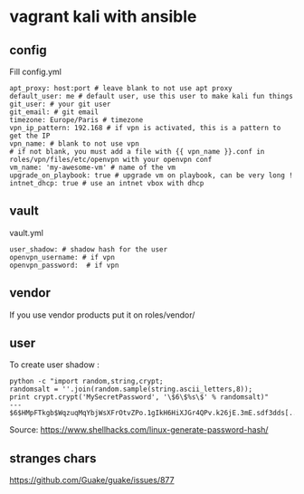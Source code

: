 # vagrant kali with ansible

## config

Fill config.yml

```
apt_proxy: host:port # leave blank to not use apt proxy
default_user: me # default user, use this user to make kali fun things
git_user: # your git user
git_email: # git email
timezone: Europe/Paris # timezone
vpn_ip_pattern: 192.168 # if vpn is activated, this is a pattern to get the IP
vpn_name: # blank to not use vpn
# if not blank, you must add a file with {{ vpn_name }}.conf in roles/vpn/files/etc/openvpn with your openvpn conf
vm_name: 'my-awesome-vm' # name of the vm
upgrade_on_playbook: true # upgrade vm on playbook, can be very long !
intnet_dhcp: true # use an intnet vbox with dhcp
```

## vault

vault.yml
```
user_shadow: # shadow hash for the user
openvpn_username: # if vpn
openvpn_password:  # if vpn
```

## vendor

If you use vendor products put it on roles/vendor/


## user

To create user shadow : 

```
python -c "import random,string,crypt;
randomsalt = ''.join(random.sample(string.ascii_letters,8));
print crypt.crypt('MySecretPassword', '\$6\$%s\$' % randomsalt)"
---
$6$HMpFTkgb$WqzuqMqYbjWsXFrOtvZPo.1gIkH6HiXJGr4QPv.k26jE.3mE.sdf3dds[...]
```

Source: https://www.shellhacks.com/linux-generate-password-hash/

## stranges chars

https://github.com/Guake/guake/issues/877